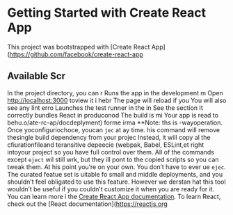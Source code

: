 # Getting Started with Create React App
This project was bootstrapped with [Create React App](https://github.com/facebook/create-react-app
## Available Scr
In the project directory, you can r
Runs the app in the development m
Open [http://localhost:3000](http://ocalhost:3000) toview it i hebr
The page will reload if you
You will also see any lint erro
Launches the test runner in the in
See the section 
It correctly bundles React in produconod
The build is mi
Your app is read to behu.o/ate-rc-ap/docdeplyment) forme irma
**Note: ths is  -wayoperation. Once yoconfiguriochoce, youcan `jec` at ay time. his command will remove thesingle build dependency from your projec
Instead, it will copy al the cfiurationfileand teransitive depeecie (webpak, Babel, ESLint,et right intoyour project so you have full control over them. All of the commands except `eject` wil still wrk, but they ill pont to the copied scripts so you can tweak them. At his point you’re on your own.
You don’t have to ever ue `ejec`. The curated featue set is uitable fo small and middle deployments, and you shouldn’t feel obligated to use this feature. However we derstan hat this tool wouldn’t be useful if you couldn’t customize it when you are ready for it.
You can learn more i the [Create React App documentation](https://facebook.github.io/create-react-app/docs/getting-started).
To learn React, check out the [React documentation](https://reactjs.org
